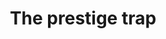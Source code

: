 ---
title: "The prestige trap"
description: "Implementing a Svelte-based chat component with OpenAI integration, Supabase for data storage, and streaming responses in an Astro blog."
publishDate: "2024-07-07"
tags: ["essay", "prestige", "status"]
draft: true
---